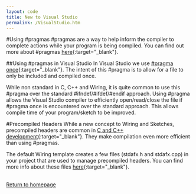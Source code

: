 ```yaml
---
layout: code
title: New to Visual Studio
permalink: /VisualStudio.htm
---
```


#Using #pragmas
#pragmas are a way to help inform the compiler to complete actions while your program is being compiled. 
You can find out more about #pragmas [here](http://www.programmershare.com/2784880/){:target="_blank"}.

##Using #pragmas in Visual Studio
In Visual Studio we use [#pragma once](http://en.wikipedia.org/wiki/Pragma_once){:target="_blank"}.
The intent of this #pragma is to allow for a file to only be included and compiled once.

While non standard in C, C++ and Wiring, it is quite common to use this #pragma over the standard #ifndef/#ifdef/#endif approach.
Using #pragma allows the Visual Studio compiler to efficiently open/read/close the file if #pragma once is encountered over the standard approach.
This allows compile time of your program/sketch to be improved.

#Precompiled Headers
While a new concept to Wiring and Sketches, precompiled headers are common in [C and C++ development](http://en.wikipedia.org/wiki/Precompiled_header){:target="_blank"}.
They make compilation even more efficient than using #pragmas.

The default Wiring template creates a few files (stdafx.h and stdafx.cpp) in your project that are used to manage precompiled headers.
You can find more info about these files [here](http://msdn.microsoft.com/en-us/library/h552b3ca.aspx){:target="_blank"}.

<br/>
<a class="btn btn-default" href="index.htm" role="button">Return to homepage</a>